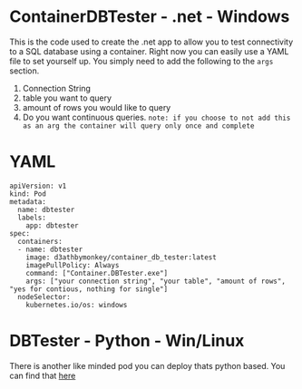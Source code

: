 # ContainerDBTester - .net - Windows
This is the code used to create the .net app to allow you to test connectivity to a SQL database using a container. Right now you can easily use a YAML file to set yourself up. You simply need to add the following to the `args` section.

1. Connection String
2. table you want to query
3. amount of rows you would like to query
4. Do you want continuous queries. `note: if you choose to not add this as an arg the container will query only once and complete`


# YAML
```
apiVersion: v1
kind: Pod
metadata:
  name: dbtester
  labels:
    app: dbtester
spec:
  containers:
  - name: dbtester
    image: d3athbymonkey/container_db_tester:latest
    imagePullPolicy: Always
    command: ["Container.DBTester.exe"]
    args: ["your connection string", "your table", "amount of rows", "yes for contious, nothing for single"]
  nodeSelector:
    kubernetes.io/os: windows
```
# DBTester - Python - Win/Linux
There is another like minded pod you can deploy thats python based. You can find that [here](https://github.com/bqparker/dbtester)

